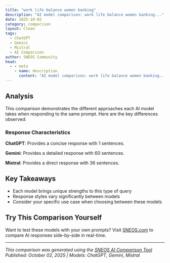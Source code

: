 ```yaml
---
title: "work life balance women banking"
description: "AI model comparison: work life balance women banking..."
date: 2025-10-02
category: comparison
layout: Clean
tags:
  - ChatGPT
  - Gemini
  - Mistral
  - AI Comparison
author: SNEOS Community
head:
  - - meta
    - name: description
      content: "AI model comparison: work life balance women banking..."
---
```


<ChatComparison
  title="work life balance women banking"
  prompt="work life balance women banking"
  :responses='{
    "ChatGPT": "Work-life balance is a significant topic in any profession, but it can be particularly impactful in fields like banking, where demanding hours and high-stress environments can affect personal lives. For women in banking, achieving work-life balance presents unique challenges and opportunities. Here’s an overview of key considerations:\n\n### Challenges\n\n1. **Long Hours**: The banking sector often has a culture of long working hours, which can adversely affect personal time and family commitments.\n\n2. **Gender Bias**: Women may face stereotypes or biases that can make it harder to advocate for flexible working arrangements or to be seen as equally committed to their jobs if they prioritize work-life balance.\n\n3. **Promotion and Advancement**: Women seeking advancement may feel pressure to conform to the demanding schedules often required for leadership roles, which can conflict with personal commitments.\n\n4. **Networking Expectations**: The importance placed on networking and socializing outside of work hours can disproportionately impact women who may have more familial responsibilities.\n\n### Opportunities\n\n1. **Flexible Work Arrangements**: Many banks are increasingly offering flexible work options, like remote work, part-time positions, and flexible hours, which can help women manage both work and personal responsibilities.\n\n2. **Supportive Policies**: Some organizations are implementing family-friendly policies, such as parental leave, childcare support, and mental health resources, which benefit all employees but can be particularly advantageous for women.\n\n3. **Mentorship and Sponsorship Programs**: Many banks are recognizing the importance of supporting women through mentorship and sponsorship, which can help navigate career paths while balancing personal responsibilities.\n\n4. **Work-Life Balance Initiatives**: Forward-thinking banks may actively strive to create a culture that values work-life balance, promoting well-being as a priority and reducing stigma around taking time for personal life.\n\n5. **Professional Development**: Women are increasingly taking part in professional development opportunities designed to empower them in managing both careers and personal lives, fostering skills that can help in negotiations for better work-life balance.\n\n### Strategies for Achieving Work-Life Balance\n\n1. **Set Boundaries**: Clearly define your work hours and be disciplined about keeping your personal time separate. Communicate these boundaries to your colleagues.\n\n2. **Prioritize Tasks**: Utilize tools for prioritization and time management to focus on what truly matters both at work and in your personal life.\n\n3. **Leverage Technology**: Use technology to streamline tasks and enhance productivity, allowing for more time for personal pursuits.\n\n4. **Seek Support**: Look for mentors or support networks within the banking industry. These can provide guidance, support, and teamwork in managing your career alongside personal life.\n\n5. **Practice Self-Care**: Engage in activities that promote mental and physical well-being, which can enhance your ability to balance professional and personal demands effectively.\n\n6. **Communicate Needs**: Advocate for your needs within your organization, whether that involves negotiating for flexible hours or discussing workloads.\n\nIn conclusion, while banking can present unique challenges for women seeking work-life balance, there are also many resources and strategies available. Progress is being made in the industry, with a growing recognition of the importance of diversity, inclusion, and the well-being of employees.",
    "Gemini": "Work-life balance in the banking sector, particularly for women, is a complex and often challenging issue. Here\u0027s a breakdown of the key considerations:\n\n**Challenges Women Face in Banking (and How They Impact Work-Life Balance):**\n\n*   **Long Hours \u0026 Demanding Schedules:**\n    *   Banking, especially in roles like investment banking, corporate banking, and leadership positions, often requires long hours and can be unpredictable.\n    *   **Impact:**  This makes it difficult to manage family responsibilities, personal commitments, and overall well-being. Women are often disproportionately burdened with childcare and eldercare responsibilities, making long hours particularly challenging.\n*   **\u0022Always On\u0022 Culture:**\n    *   The expectation to be constantly available, responding to emails and calls even outside of work hours, can blur the lines between work and personal life.\n    *   **Impact:** This can lead to burnout and stress, impacting mental and physical health and family life.\n*   **Travel Requirements:**\n    *   Many banking roles involve travel, which can be disruptive to family routines and personal life.\n    *   **Impact:**  Difficult to balance with childcare or other family obligations.\n*   **Lack of Flexibility \u0026 Limited Remote Work Options:**\n    *   While some banks are adopting more flexible policies, many still lag behind other industries in offering remote work options or flexible schedules.  This is especially true for client-facing roles.\n    *   **Impact:**  This can make it difficult for women to manage childcare, appointments, and other personal needs.\n*   **Gender Bias \u0026 Unequal Opportunities:**\n    *   Women may face gender bias in promotions and career advancement, leading to frustration and a feeling of being undervalued. This can make it harder to justify the sacrifices made to maintain work-life balance.\n    *   **Impact:**  This can lead to women leaving the industry or opting for less demanding roles, even if they have the potential for more senior positions.\n*   **\u0022Motherhood Penalty\u0022:**\n    *   Women who take time off for maternity leave or who have young children may face negative perceptions about their commitment to their careers.\n    *   **Impact:**  This can affect career progression, salary, and opportunities for challenging assignments.\n*   **Limited Support Networks:**\n    *   The lack of strong support networks, both at work and at home, can make it difficult for women to manage work-life balance.\n    *   **Impact:**  Burnout, increased stress, and difficulty achieving career goals.\n\n**What Banks Can Do to Improve Work-Life Balance for Women:**\n\n*   **Flexible Work Arrangements:**\n    *   Offer remote work options, flexible hours, compressed workweeks, and job-sharing opportunities.\n    *   **Implementation:**  Create clear policies and guidelines for flexible work arrangements and ensure that managers are trained on how to manage remote teams effectively.\n*   **Supportive Leave Policies:**\n    *   Provide generous parental leave (both for mothers and fathers), as well as leave for caregiving responsibilities.\n    *   **Implementation:**  Ensure that employees feel supported in taking leave and that their careers are not negatively impacted as a result.\n*   **Childcare \u0026 Eldercare Assistance:**\n    *   Offer on-site childcare, subsidized childcare, or referral services for childcare and eldercare.\n    *   **Implementation:**  Partner with reputable childcare and eldercare providers to offer high-quality services.\n*   **Promote a Culture of Work-Life Integration:**\n    *   Encourage employees to take breaks, disconnect from work after hours, and prioritize their well-being.\n    *   **Implementation:**  Lead by example \u2013 managers should demonstrate healthy work-life balance.  Implement \u0022no meeting\u0022 days or times.\n*   **Address Gender Bias \u0026 Promote Diversity:**\n    *   Implement diversity and inclusion programs to address gender bias in hiring, promotions, and career development.\n    *   **Implementation:**  Set clear targets for gender representation at all levels of the organization and track progress regularly. Offer unconscious bias training to employees.\n*   **Mentorship \u0026 Sponsorship Programs:**\n    *   Provide mentorship and sponsorship programs to help women advance in their careers.\n    *   **Implementation:**  Pair women with senior leaders who can provide guidance, support, and advocacy.\n*   **Training \u0026 Development:**\n    *   Offer training programs on time management, stress management, and work-life balance skills.\n    *   **Implementation:**  Make these programs accessible to all employees and encourage participation.\n*   **Technology Solutions:**\n    *   Utilize technology to improve efficiency and communication, reducing the need for long hours and constant availability.\n    *   **Implementation:**  Implement project management tools, collaboration platforms, and automated workflows.\n*   **Performance Management Systems:**\n    *   Evaluate employees based on results and outcomes, rather than just hours worked.\n    *   **Implementation:**  Focus on quality of work and achievement of goals, rather than simply putting in face time.\n*   **Create Support Networks:**\n    *   Encourage employee resource groups (ERGs) or networks for women to provide support and connect with one another.\n    *   **Implementation:**  Provide resources and support for these groups and encourage senior leadership to participate.\n\n**What Women Can Do to Improve Their Own Work-Life Balance:**\n\n*   **Set Boundaries:**\n    *   Clearly define work hours and stick to them as much as possible. Turn off notifications and resist the urge to check emails outside of work hours.\n*   **Prioritize \u0026 Delegate:**\n    *   Focus on the most important tasks and delegate tasks when possible.\n*   **Communicate Needs:**\n    *   Communicate work-life balance needs to managers and colleagues. Advocate for flexible work arrangements and other support.\n*   **Build a Support Network:**\n    *   Connect with other women in the industry, mentors, and friends and family who can provide support.\n*   **Prioritize Self-Care:**\n    *   Make time for activities that promote well-being, such as exercise, relaxation, and hobbies.\n*   **Negotiate:**\n    *   When accepting a job or promotion, negotiate for benefits and flexible work arrangements that meet their needs.\n*   **Seek Mentorship \u0026 Sponsorship:**\n    *   Actively seek out mentors and sponsors who can provide guidance and support.\n*   **Be Proactive:**\n    *   Take ownership of their careers and advocate for their needs. Don\u0027t be afraid to ask for help or to set boundaries.\n\n**Key Considerations:**\n\n*   **Culture is Key:**  Policies alone are not enough.  A supportive company culture that values work-life balance is essential.\n*   **Leadership Buy-In:**  Senior leaders must champion work-life balance initiatives and lead by example.\n*   **Individual Needs Vary:**  What works for one woman may not work for another.  Companies should offer a range of options to accommodate individual needs.\n*   **Continuous Improvement:**  Work-life balance is an ongoing process, not a one-time fix.  Companies should regularly evaluate their policies and programs and make adjustments as needed.\n\n**In conclusion, improving work-life balance for women in banking requires a multi-faceted approach that involves both organizational and individual efforts. Banks need to create a supportive and flexible work environment, while women need to advocate for their needs and prioritize their well-being.**\n",
    "Mistral": "Achieving work-life balance can be particularly challenging for women in the banking industry due to its demanding nature, long hours, and high-pressure environment. Here are some strategies that can help:\n\n### 1. **Set Clear Boundaries**\n   - **Define Work Hours:** Establish clear work hours and stick to them as much as possible.\n   - **Communicate Expectations:** Let your colleagues and superiors know your availability and when you will be offline.\n\n### 2. **Prioritize Tasks**\n   - **Time Management:** Use tools like to-do lists, calendars, and project management software to prioritize tasks.\n   - **Delegate:** If possible, delegate tasks that can be handled by others to free up your time.\n\n### 3. **Leverage Technology**\n   - **Remote Work:** If your role allows, take advantage of remote work options to save commuting time.\n   - **Automation:** Use automation tools to streamline repetitive tasks.\n\n### 4. **Self-Care**\n   - **Health and Wellness:** Make time for exercise, healthy eating, and adequate sleep.\n   - **Mental Health:** Practice stress management techniques like meditation, yoga, or mindfulness.\n\n### 5. **Support Network**\n   - **Mentorship:** Seek mentors who can provide guidance and support.\n   - **Peer Support:** Join women\u0027s networking groups within the banking industry for shared experiences and advice.\n\n### 6. **Flexible Work Arrangements**\n   - **Flexible Hours:** Negotiate flexible working hours if your role permits.\n   - **Job Sharing:** Consider job sharing or part-time work if it aligns with your career goals and personal needs.\n\n### 7. **Professional Development**\n   - **Continuous Learning:** Invest in professional development to stay competitive and potentially move into roles with better work-life balance.\n   - **Career Planning:** Plan your career path with a focus on roles that offer better balance.\n\n### 8. **Family and Personal Life**\n   - **Quality Time:** Make the most of the time you spend with family and friends.\n   - **Childcare Support:** If you have children, consider reliable childcare options to reduce stress.\n\n### 9. **Advocate for Change**\n   - **Policy Advocacy:** Advocate for policies within your organization that support work-life balance, such as parental leave, flexible work arrangements, and mental health support.\n   - **Leadership:** If you are in a leadership position, model and promote work-life balance for your team.\n\n### 10. **Seek Professional Help**\n   - **Counseling:** If you find it difficult to manage stress and balance, consider seeking professional help from a therapist or counselor.\n   - **Career Coaching:** A career coach can provide personalized strategies for achieving work-life balance.\n\n### Challenges Specific to Women in Banking\n   - **Gender Bias:** Be aware of and address gender bias in the workplace.\n   - **Career Advancement:** Women often face additional challenges in career advancement, so it\u0027s important to be proactive in seeking opportunities and advocating for yourself.\n   - **Work-Life Integration:** For many women, work-life integration (blending work and personal life) may be more feasible than strict separation.\n\n### Conclusion\nAchieving work-life balance in the banking industry requires a combination of personal strategies, organizational support, and sometimes, a shift in workplace culture. By setting clear boundaries, prioritizing tasks, leveraging technology, and seeking support, women can better manage the demands of their careers and personal lives."
  }'
  published-date="14:20"
/>

## Analysis

This comparison demonstrates the different approaches each AI model takes when responding to the same prompt. Here are the key differences observed:

### Response Characteristics

**ChatGPT**: Provides a concise response with 1 sentences. 

**Gemini**: Provides a detailed response with 60 sentences. 

**Mistral**: Provides a direct response with 36 sentences. 

## Key Takeaways

- Each model brings unique strengths to this type of query
- Response styles vary significantly between models
- Consider your specific use case when choosing between these models

## Try This Comparison Yourself

Want to test these models with your own prompts? Visit [SNEOS.com](https://sneos.com) to compare AI responses side-by-side in real-time.

---

*This comparison was generated using the [SNEOS AI Comparison Tool](https://sneos.com)*
*Published: October 02, 2025 | Models: ChatGPT, Gemini, Mistral*
